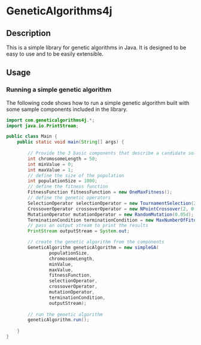 # GeneticAlgorithms4j

## Description

This is a simple library for genetic algorithms in Java. It is designed to be easy to use and to be easily extensible.

## Usage

### Running a simple genetic algorithm

The following code shows how to run a simple genetic algorithm built with some sample components included in the library.

```java
import com.geneticalgorithms4j.*;
import java.io.PrintStream;

public class Main {
    public static void main(String[] args) {
        
        // Provide the 3 basic components that describe a candidate solution
        int chromosomeLength = 50;
        int minValue = 0;
        int maxValue = 1;
        // define the size of the population
        int populationSize = 1000;
        // define the fitness function
        FitnessFunction fitnessFunction = new OneMaxFitness();
        // define the genetic operators
        SelectionOperator selectionOperator = new TournamentSelection(2);
        CrossoverOperator crossoverOperator = new NPointCrossover(2, 0.8d);
        MutationOperator mutationOperator = new RandomMutation(0.05d);
        TerminationCondition terminationCondition = new MaxNumberOfFitnessEvaluations(1_000_000);
        // pass an output stream to print the results
        PrintStream outputStream = System.out;

        // create the genetic algorithm from the components
        GeneticAlgorithm geneticAlgorithm = new simpleGA(
                populationSize,
                chromosomeLength,
                minValue,
                maxValue,
                fitnessFunction,
                selectionOperator,
                crossoverOperator,
                mutationOperator,
                terminationCondition,
                outputStream);
        
        // run the genetic algorithm
        geneticAlgorithm.run();
        
    }
}
```

